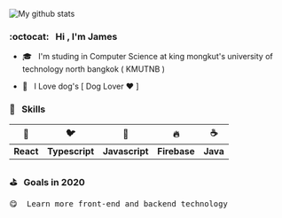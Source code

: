 <!-- <img src="https://media3.giphy.com/media/dWfi1Llz4ud1ixRIcW/giphy.gif" alt="HappyDog" width="150"/> -->
![My github stats](https://github-readme-stats.vercel.app/api?username=thanawatgulati&show_icons=true&hide_border=true&text_color=ED8936&icon_color=DD6B20&title_color=DD6B20)

### :octocat: &nbsp; Hi , I'm James

- 🎓 &nbsp; I'm studing in Computer Science at king mongkut's university of technology north bangkok ( KMUTNB )

- 🐶 &nbsp; I Love dog's [ Dog Lover ♥️ ]

### 💫 &nbsp; Skills
| 💅 | 🐦 | 🌼 | 🔥 | ☕️ |
|:-----:|:-----:|:-----:|:-----:|:-----:|
| <b>React</b> | <b>Typescript</b> | <b>Javascript</b> | <b>Firebase</b> | <b>Java</b> |

### ⛳️  &nbsp; Goals in 2020
<pre>
😋  Learn more front-end and backend technology 
</pre>
 
 
